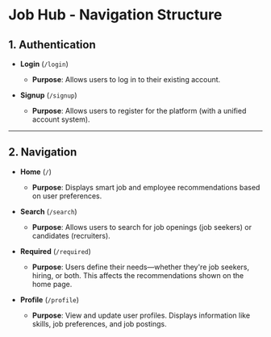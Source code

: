 # Job Hub - Navigation Structure

## 1. Authentication
- **Login** (`/login`)
  - **Purpose**: Allows users to log in to their existing account.

- **Signup** (`/signup`)
  - **Purpose**: Allows users to register for the platform (with a unified account system).

---
## 2. Navigation
- **Home** (`/`)
  - **Purpose**: Displays smart job and employee recommendations based on user preferences.

- **Search** (`/search`)
  - **Purpose**: Allows users to search for job openings (job seekers) or candidates (recruiters).

- **Required** (`/required`)
  - **Purpose**: Users define their needs—whether they're job seekers, hiring, or both. This affects the recommendations shown on the home page.

- **Profile** (`/profile`)
  - **Purpose**: View and update user profiles. Displays information like skills, job preferences, and job postings.
